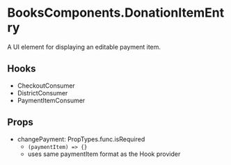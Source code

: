 # BooksComponents.DonationItemEntry

A UI element for displaying an editable payment item.

## Hooks

* CheckoutConsumer
* DistrictConsumer
* PaymentItemConsumer

## Props

* changePayment: PropTypes.func.isRequired
  * ```(paymentItem) => {}```
  * uses same paymentItem format as the Hook provider